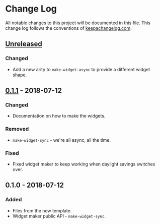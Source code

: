 # Change Log
All notable changes to this project will be documented in this file. This change log follows the conventions of [keepachangelog.com](http://keepachangelog.com/).

## [Unreleased]
### Changed
- Add a new arity to `make-widget-async` to provide a different widget shape.

## [0.1.1] - 2018-07-12
### Changed
- Documentation on how to make the widgets.

### Removed
- `make-widget-sync` - we're all async, all the time.

### Fixed
- Fixed widget maker to keep working when daylight savings switches over.

## 0.1.0 - 2018-07-12
### Added
- Files from the new template.
- Widget maker public API - `make-widget-sync`.

[Unreleased]: https://github.com/your-name/polynomial/compare/0.1.1...HEAD
[0.1.1]: https://github.com/your-name/polynomial/compare/0.1.0...0.1.1
